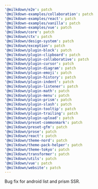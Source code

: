 ```yaml
---
'@milkdown/e2e': patch
'@milkdown-examples/collaboration': patch
'@milkdown-examples/react': patch
'@milkdown-examples/vanilla': patch
'@milkdown-examples/vue': patch
'@milkdown/core': patch
'@milkdown/ctx': patch
'@milkdown/design-system': patch
'@milkdown/exception': patch
'@milkdown/plugin-block': patch
'@milkdown/plugin-clipboard': patch
'@milkdown/plugin-collaborative': patch
'@milkdown/plugin-cursor': patch
'@milkdown/plugin-diagram': patch
'@milkdown/plugin-emoji': patch
'@milkdown/plugin-history': patch
'@milkdown/plugin-indent': patch
'@milkdown/plugin-listener': patch
'@milkdown/plugin-math': patch
'@milkdown/plugin-menu': patch
'@milkdown/plugin-prism': patch
'@milkdown/plugin-slash': patch
'@milkdown/plugin-tooltip': patch
'@milkdown/plugin-trailing': patch
'@milkdown/plugin-upload': patch
'@milkdown/preset-commonmark': patch
'@milkdown/preset-gfm': patch
'@milkdown/prose': patch
'@milkdown/react': patch
'@milkdown/theme-nord': patch
'@milkdown/theme-pack-helper': patch
'@milkdown/theme-tokyo': patch
'@milkdown/transformer': patch
'@milkdown/utils': patch
'@milkdown/vue': patch
'@milkdown/website': patch
---
```


Bug fix for android list and prism SSR.
